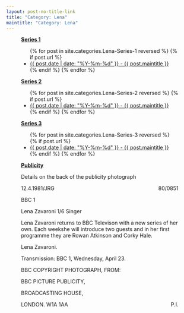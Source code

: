 ```yaml
---
layout: post-no-title-link
title: "Category: Lena"
maintitle: "Category: Lena"
---
```


<figure class="fig1">
<div class="ChartCard">
<div class="CardItem"><strong id="infobox1"><a href="#infobox1">Series 1</a></strong></div>
<div class="CardItem">
<ul>
  {% for post in site.categories.Lena-Series-1 reversed %}
    {% if post.url %}
        <li><a href="{{ post.url }}">{{ post.date | date: "%Y-%m-%d" }} - {{ post.maintitle }}</a></li>
    {% endif %}
  {% endfor %}
</ul>
</div>
</div>
</figure>

<figure class="fig2">
<div class="ChartCard">
<div class="CardItem"><strong id="infobox2"><a href="#infobox2">Series 2</a></strong></div>
<div class="CardItem">
<ul>
  {% for post in site.categories.Lena-Series-2 reversed %}
    {% if post.url %}
        <li><a href="{{ post.url }}">{{ post.date | date: "%Y-%m-%d" }} - {{ post.maintitle }}</a></li>
    {% endif %}
  {% endfor %}
</ul>
</div>
</div>
</figure>

<figure class="fig3">
<div class="ChartCard">
<div class="CardItem"><strong id="infobox3"><a href="#infobox3">Series 3</a></strong></div>
<div class="CardItem">
<ul>
  {% for post in site.categories.Lena-Series-3 reversed %}
    {% if post.url %}
        <li><a href="{{ post.url }}">{{ post.date | date: "%Y-%m-%d" }} - {{ post.maintitle }}</a></li>
    {% endif %}
  {% endfor %}
</ul>
</div>
</div>
</figure>

<figure class="fig3">
<div class="ChartCard">
<div class="CardItem"><strong id="infobox4"><a href="#infobox4">Publicity</a></strong></div>
<div class="CardItem">
<p>Details on the back of the publicity photograph</p>
<p>12.4.1981/JRG <span style="float: right;">80/0851</span></p>
<p>BBC 1</p>
<p>Lena Zavaroni 1/6 Singer</p>
<p>Lena Zavaroni returns to BBC Televison with a new series of her own. Each weekshe will introduce two guests and in her first programme they are Rowan Atkinson and Corky Hale.</p>
<p>Lena Zavaroni.</p>
<p>Transmission: BBC 1, Wednesday, April 23.</p>
<p>BBC COPYRIGHT PHOTOGRAPH, FROM:</p>
<p>BBC PICTURE PUBLICITY,</p>
<p>BROADCASTING HOUSE,</p>
<p>LONDON. W1A 1AA <span style="float: right;">P.I.</span></p>
</div>
</div>
</figure>

